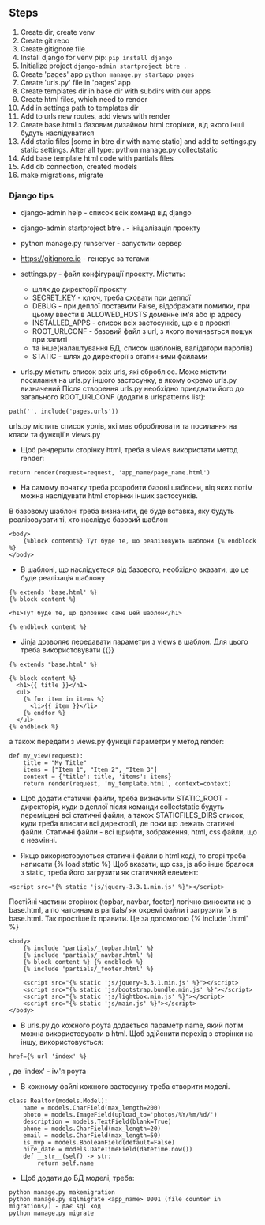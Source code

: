 ## Steps
1) Create dir, create venv
2) Create git repo
3) Create gitignore file
4) Install django for venv pip:
```pip install django```
5) Initialize project
```django-admin startproject btre .```
6) Create 'pages' app
```python manage.py startapp pages```
7) Create 'urls.py' file in 'pages' app
8) Create templates dir in base dir with subdirs with our apps
9) Create html files, which need to render
10) Add in settings path to templates dir
11) Add to urls new routes, add views with render
12) Create base.html з базовим дизайном html сторінки, від якого інші будуть наслідуватися
13) Add static files [some in btre dir with name static] and add to settings.py static settings. After all type: python manage.py collectstatic
14) Add base template html code with partials files
15) Add db connection, created models
16) make migrations, migrate



### Django tips
- django-admin help - список всіх команд від django
- django-admin startproject btre . - ініціалізація проекту
- python manage.py runserver - запустити сервер
- https://gitignore.io - генерує за тегами
- settings.py - файл конфігурації проекту. Містить:
    + шлях до директорії проєкту
    + SECRET_KEY - ключ, треба сховати при деплої
    + DEBUG - при деплої поставити False, відображати помилки, при цьому ввести в ALLOWED_HOSTS доменне ім'я або ip адресу
    + INSTALLED_APPS - список всіх застосунків, що є в проєкті
    + ROOT_URLCONF - базовий файл з url, з якого починається пошук при запиті
    + та інше(налаштування БД, список шаблонів, валідатори паролів)
    + STATIC - шлях до директорії з статичними файлами

- urls.py містить список всіх urls, які оброблює. Може містити посилання на urls.py іншого застосунку, в якому окремо urls.py визначений
Після створення urls.py необхідно приєднати його до загального ROOT_URLCONF (додати в urlspatterns list):
```
path('', include('pages.urls'))
```
urls.py містить список урлів, які має оброблювати та посилання на класи та функції в views.py 

- Щоб рендерити сторінку html, треба в views використати метод render:
```
return render(request=request, 'app_name/page_name.html')
```

- На самому початку треба розробити базові шаблони, від яких потім можна наслідувати html сторінки інших застосунків.

В базовому шаблоні треба визначити, де буде вставка, яку будуть реалізовувати ті, хто наслідує базовий шаблон
```
<body>
    {%block content%} Тут буде те, що реалізовують шаблони {% endblock %}
</body>
```

- В шаблоні, що наслідується від базового, необхідно вказати, що це буде реалізація шаблону
```
{% extends 'base.html' %}
{% block content %}

<h1>Тут буде те, що доповнює саме цей шаблон</h1>

{% endblock content %}

```

- Jinja дозволяє передавати параметри з views в шаблон. Для цього треба використовувати {{}}
```
{% extends "base.html" %}

{% block content %}
  <h1>{{ title }}</h1>
  <ul>
    {% for item in items %}
      <li>{{ item }}</li>
    {% endfor %}
  </ul>
{% endblock %}
```

а також передати з views.py функції параметри у метод render:
```
def my_view(request):
    title = "My Title"
    items = ["Item 1", "Item 2", "Item 3"]
    context = {'title': title, 'items': items}
    return render(request, 'my_template.html', context=context)
```

- Щоб додати статичні файли, треба визначити STATIC_ROOT - директорія, куди в деплої після команди collectstatic будуть переміщені всі статичні файли, а також STATICFILES_DIRS список, куди треба вписати всі директорії, де поки що лежать статичні файли. Статичні файли - всі шрифти, зображення, html, css файли, що є незмінні.

- Якщо використовуються статичні файли в html коді, то вгорі треба написати {% load static %}
Щоб вказати, що сss, js або інше бралося з static, треба його загрузити як статичний елемент:
```
<script src="{% static 'js/jquery-3.3.1.min.js' %}"></script>
```

Постійні частини сторінок (topbar, navbar, footer) логічно виносити не в base.html, а по чатсинам в partials/ як окремі файли і загрузити їх в base.html. Так простіше їх правити. Це за допомогою {% include '.html' %}
```
<body>
    {% include 'partials/_topbar.html' %}
    {% include 'partials/_navbar.html' %}
    {% block content %} {% endblock %}
    {% include 'partials/_footer.html' %}

    <script src="{% static 'js/jquery-3.3.1.min.js' %}"></script>
    <script src="{% static 'js/bootstrap.bundle.min.js' %}"></script>
    <script src="{% static 'js/lightbox.min.js' %}"></script>
    <script src="{% static 'js/main.js' %}"></script>
</body>
```

- В urls.py до кожного роута додається параметр name, який потім можна використовувати в html.
Щоб здійснити перехід з сторінки на іншу, використовується:
```
href={% url 'index' %}
```
, де 'index' - ім'я роута


- В кожному файлі кожного застосунку треба створити моделі.

```
class Realtor(models.Model):    
    name = models.CharField(max_length=200)
    photo = models.ImageField(upload_to='photos/%Y/%m/%d/')
    description = models.TextField(blank=True)
    phone = models.CharField(max_length=20)
    email = models.CharField(max_length=50)
    is_mvp = models.BooleanField(default=False)
    hire_date = models.DateTimeField(datetime.now())
    def __str__(self) -> str:
        return self.name
```


- Щоб додати до БД моделі, треба:
```
python manage.py makemigration
python manage.py sqlmigrate <app_name> 0001 (file counter in migrations/) - дає sql код
python manage.py migrate
```
